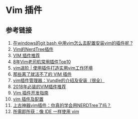 <!--
 * @Author: fu.nan
 * @Date: 2020-04-11 16:47:17
 * @LastEditors: fu.nan
 * @LastEditTime: 2020-04-13 12:48:00
 -->
# Vim 插件

## 参考链接

1. [在windows的git bash 中用vim怎么去配置安装vim的插件呢 ?](https://segmentfault.com/q/1010000004146607)
1. [Vim的NerdTree插件](https://segmentfault.com/a/1190000015143474)
1. [VIM 插件推荐](https://zhuanlan.zhihu.com/p/58816186)
1. [8年Vim老司机常用插件Top10](https://zhuanlan.zhihu.com/p/84954261)
1. [vim进阶 | 使用插件打造实用vim工作环境](https://juejin.im/post/5a38c37f6fb9a0450909a151#heading-1)
1. [那些离了就活不了的 VIM 插件](https://www.zlovezl.cn/articles/vim-plugins-cannot-live-without/)
1. [vim插件管理器：Vundle的介绍及安装（很全）](https://blog.csdn.net/zhangpower1993/article/details/52184581)
1. [2018年必装的VIM插件推荐](https://www.ctolib.com/topics-136374.html)
1. [Vim 插件开发指南](https://github.com/wsdjeg/vim-plugin-dev-guide)
1. [vim 插件及配置](https://www.zfl9.com/vim.html)
1. [上古神器vim插件：你真的学会用NERDTree了吗？](https://www.jianshu.com/p/3066b3191cb1)
1. [所需即所获：像 IDE 一样使用 vim](https://github.com/yangyangwithgnu/use_vim_as_ide)

